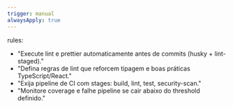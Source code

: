 ```yaml
---
trigger: manual
alwaysApply: true
---
```

rules:
  - "Execute lint e prettier automaticamente antes de commits (husky + lint-staged)."
  - "Defina regras de lint que reforcem tipagem e boas práticas TypeScript/React."
  - "Exija pipeline de CI com stages: build, lint, test, security-scan."
  - "Monitore coverage e falhe pipeline se cair abaixo do threshold definido."
